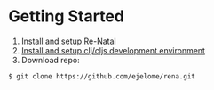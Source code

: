 Getting Started
===============

1. [Install and setup Re-Natal]
2. [Install and setup clj/cljs development environment]
3. Download repo:

  ``` bash
  $ git clone https://github.com/ejelome/rena.git
  ```

[Install and setup Re-Natal]: https://ejelome.com/install-and-setup-re-natal
[Install and setup clj/cljs development environment]: https://ejelome.com/install-and-setup-clj-cljs-development-environment
